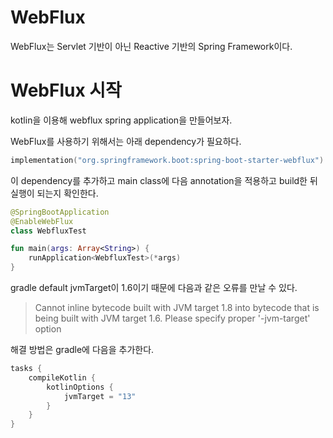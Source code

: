 # WebFlux
WebFlux는 Servlet 기반이 아닌 Reactive 기반의 Spring Framework이다.

# WebFlux 시작
kotlin을 이용해 webflux spring application을 만들어보자.

WebFlux를 사용하기 위해서는 아래 dependency가 필요하다.
``` kotlin
implementation("org.springframework.boot:spring-boot-starter-webflux")
```

이 dependency를 추가하고 main class에 다음 annotation을 적용하고 build한 뒤 실행이 되는지 확인한다.
``` kotlin
@SpringBootApplication
@EnableWebFlux
class WebfluxTest

fun main(args: Array<String>) {
    runApplication<WebfluxTest>(*args)
}
```

gradle default jvmTarget이 1.6이기 때문에 다음과 같은 오류를 만날 수 있다.
> Cannot inline bytecode built with JVM target 1.8 into bytecode that is being built with JVM target 1.6. Please specify proper '-jvm-target' option

해결 방법은 gradle에 다음을 추가한다.
``` kotlin
tasks {
    compileKotlin {
        kotlinOptions {
            jvmTarget = "13"
        }
    }
}
```